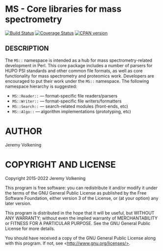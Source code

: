 MS - Core libraries for mass spectrometry
====

[![Build Status](https://travis-ci.org/jvolkening/p5-MS.svg?branch=master)](https://travis-ci.org/jvolkening/p5-MS)
[![Coverage Status](https://coveralls.io/repos/github/jvolkening/p5-MS/badge.svg?branch=master)](https://coveralls.io/github/jvolkening/p5-MS?branch=master)
[![CPAN version](https://badge.fury.io/pl/MS.svg)](https://badge.fury.io/pl/MS)

DESCRIPTION
-----------

The `MS::` namespace is intended as a hub for mass spectrometry-related
development in Perl. This core package includes a number of parsers for HUPO
PSI standards and other common file formats, as well as core functionality for
mass spectrometry and proteomics work. Developers are encouraged to put their
work under the `MS::` namespace. The following namespace hierarchy is
suggested:

- `MS::Reader::` — format-specific file readers/parsers 
- `MS::Writer::` — format-specific file writers/formatters
- `MS::Search::` — search-related modules (front-ends, etc)
- `MS::Algo::` — algorithm implementations (prototyping, etc)

# AUTHOR

Jeremy Volkening

# COPYRIGHT AND LICENSE

Copyright 2015-2022 Jeremy Volkening

This program is free software: you can redistribute it and/or modify it under
the terms of the GNU General Public License as published by the Free Software
Foundation, either version 3 of the License, or (at your option) any later
version.

This program is distributed in the hope that it will be useful, but WITHOUT
ANY WARRANTY; without even the implied warranty of MERCHANTABILITY or FITNESS
FOR A PARTICULAR PURPOSE.  See the GNU General Public License for more
details.

You should have received a copy of the GNU General Public License along with
this program.  If not, see &lt;http://www.gnu.org/licenses/>.
